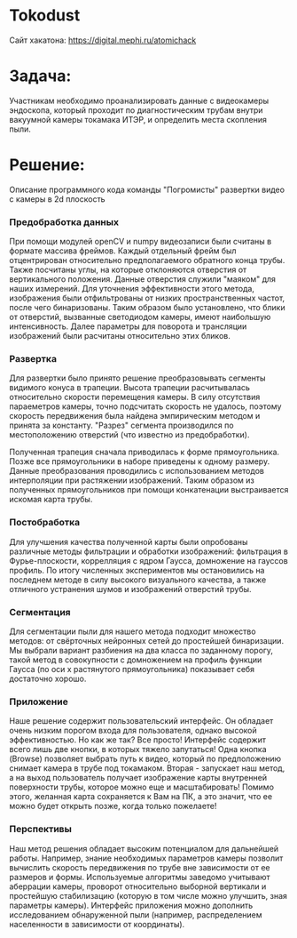 # Tokodust

Сайт хакатона: https://digital.mephi.ru/atomichack
# Задача:
Участникам необходимо проанализировать данные с видеокамеры эндоскопа, который проходит по диагностическим трубам внутри вакуумной камеры токамака ИТЭР, и определить места скопления пыли.
# Решение: 
Описание программного кода команды "Погромисты" развертки видео с камеры в 2d плоскость

### Предобработка данных
При помощи модулей openCV и numpy видеозаписи были считаны в формате массива фреймов. 
Каждый отдельный фрейм был отцентрирован относительно предполагаемого обратного конца трубы. Также посчитаны углы, на которые отклоняются отверстия от вертикального положения. 
Данные отверстия служили "маяком" для наших измерений. Для уточнения эффективности этого метода, изображения были отфильтрованы от низких пространственных частот, после чего бинаризованы. Таким образом было установлено, что блики от отверстий, вызванные светодиодом камеры, имеют наибольшую интенсивность. Далее параметры для поворота и трансляции изображений были расчитаны относительно этих бликов.

### Развертка
Для развертки было принято решение преобразовывать сегменты видимого конуса в трапеции. Высота трапеции расчитывалась относительно скорости перемещения камеры. В силу отсутствия параеметров камеры, точно подсчитать скорость не удалось, поэтому скорость передвижения была найдена эмпирическим методом и принята за константу.
"Разрез" сегмента производился по местоположению отверстий (что известно из предобработки).

Полученная трапеция сначала приводилась к форме прямоугольника. Позже все прямоугольники в наборе приведены к одному размеру. Данные преобразования проводились с использованием методов интерполяции при растяжении изображений.
Таким образом из полученных прямоугольников при помощи конкатенации выстраивается искомая карта трубы.

### Постобработка
Для улучшения качества полученной карты были опробованы различные методы фильтрации и обработки изображений: фильтрация в Фурье-плоскости, коррелляция с ядром Гаусса, домножение на гауссов профиль. По итогу численных экспериментов мы остановились на последнем методе в силу высокого визуального качества, а также отличного устранения шумов и изображений отверстий трубы.

### Сегментация
Для сегментации пыли для нашего метода подходит множество методов: от свёрточных нейронных сетей до простейшей бинаризации. Мы выбрали вариант разбиения на два класса по заданному порогу, такой метод в совокупности с домножением на профиль функции Гаусса (по оси x растянутого прямоугольника) показывает себя достаточно хорошо.

### Приложение
Наше решение содержит пользовательский интерфейс. Он обладает очень низким порогом входа для пользователя, однако высокой эффективностью. Но как же так? Все просто! Интерфейс содержит всего лишь две кнопки, в которых тяжело запутаться! Одна кнопка (Browse) позволяет выбрать путь к видео, который по предположению снимает камера в трубе под токамаком. Вторая - запускает наш метод, а на выход пользователь получает изображение карты внутренней поверхности трубы, которое можно еще и масштабировать! Помимо этого, желанная карта сохраняется к Вам на ПК, а это значит, что ее можно будет открыть позже, когда только пожелаете!

### Перспективы
Наш метод решения обладает высоким потенциалом для дальнейшей работы. Например, знание необходимых параметров камеры позволит вычислить скорость передвижения по трубе вне зависимости от ее размеров и формы. Используемые алгоритмы заведомо учитывают аберрации камеры, проворот относительно выборной вертикали и простейшую стабилизацию (которую в том числе можно улучшить, зная параметры камеры). 
Интерфейс приложения можно дополнить исследованием обнаруженной пыли (например, распределением населенности в зависимости от координаты).
